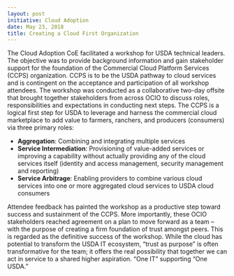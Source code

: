 ```yaml
---
layout: post
initiative: Cloud Adoption
date: May 23, 2018
title: Creating a Cloud First Organization
---
```


The Cloud Adoption CoE facilitated a workshop for USDA technical leaders.  The objective was to provide background information and gain stakeholder support for the foundation of the Commercial Cloud Platform Services (CCPS) organization.  CCPS is to be the USDA pathway to cloud services and is contingent on the acceptance and participation of all workshop attendees. The workshop was conducted as a collaborative two-day offsite that brought together stakeholders from across OCIO to discuss roles, responsibilities and expectations in conducting next steps.  The CCPS is a logical first step for USDA to leverage and harness the commercial cloud marketplace to add value to farmers, ranchers, and producers (consumers) via three primary roles:


- **Aggregation**: Combining and integrating multiple services
- **Service Intermediation**: Provisioning of value-added services or improving a capability without actually providing any of the cloud services itself (identity and access management, security management and reporting)
- **Service Arbitrage**: Enabling providers to combine various cloud services into one or more aggregated cloud services to USDA cloud consumers

Attendee feedback has painted the workshop as a productive step toward success and sustainment of the CCPS. More importantly, these OCIO stakeholders reached agreement on a plan to move forward as a team – with the purpose of creating a firm foundation of trust amongst peers. This is regarded as the definitive success of the workshop. While the cloud has potential to transform the USDA IT ecosystem, “trust as purpose” is often transformative for the team; it offers the real possibility that together we can act in service to a shared higher aspiration. “One IT” supporting “One USDA.”